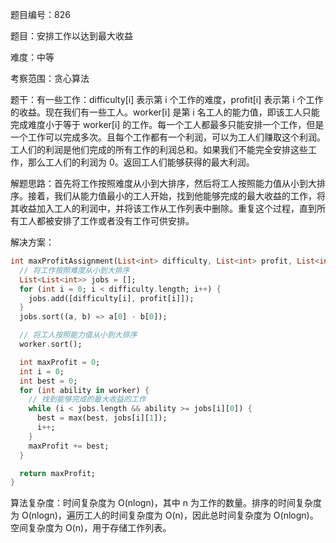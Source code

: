 题目编号：826

题目：安排工作以达到最大收益

难度：中等

考察范围：贪心算法

题干：有一些工作：difficulty[i] 表示第 i 个工作的难度，profit[i] 表示第 i 个工作的收益。现在我们有一些工人。worker[i] 是第 i 名工人的能力值，即该工人只能完成难度小于等于 worker[i] 的工作。每一个工人都最多只能安排一个工作，但是一个工作可以完成多次。且每个工作都有一个利润，可以为工人们赚取这个利润。工人们的利润是他们完成的所有工作的利润总和。如果我们不能完全安排这些工作，那么工人们的利润为 0。返回工人们能够获得的最大利润。

解题思路：首先将工作按照难度从小到大排序，然后将工人按照能力值从小到大排序。接着，我们从能力值最小的工人开始，找到他能够完成的最大收益的工作，将其收益加入工人的利润中，并将该工作从工作列表中删除。重复这个过程，直到所有工人都被安排了工作或者没有工作可供安排。

解决方案：

```dart
int maxProfitAssignment(List<int> difficulty, List<int> profit, List<int> worker) {
  // 将工作按照难度从小到大排序
  List<List<int>> jobs = [];
  for (int i = 0; i < difficulty.length; i++) {
    jobs.add([difficulty[i], profit[i]]);
  }
  jobs.sort((a, b) => a[0] - b[0]);

  // 将工人按照能力值从小到大排序
  worker.sort();

  int maxProfit = 0;
  int i = 0;
  int best = 0;
  for (int ability in worker) {
    // 找到能够完成的最大收益的工作
    while (i < jobs.length && ability >= jobs[i][0]) {
      best = max(best, jobs[i][1]);
      i++;
    }
    maxProfit += best;
  }

  return maxProfit;
}
```

算法复杂度：时间复杂度为 O(nlogn)，其中 n 为工作的数量。排序的时间复杂度为 O(nlogn)，遍历工人的时间复杂度为 O(n)，因此总时间复杂度为 O(nlogn)。空间复杂度为 O(n)，用于存储工作列表。